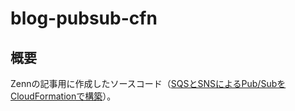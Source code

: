 # blog-pubsub-cfn

## 概要

Zennの記事用に作成したソースコード（[SQSとSNSによるPub/SubをCloudFormationで構築](https://zenn.dev/ytaka95/articles/pubsub-sqssns)）。
